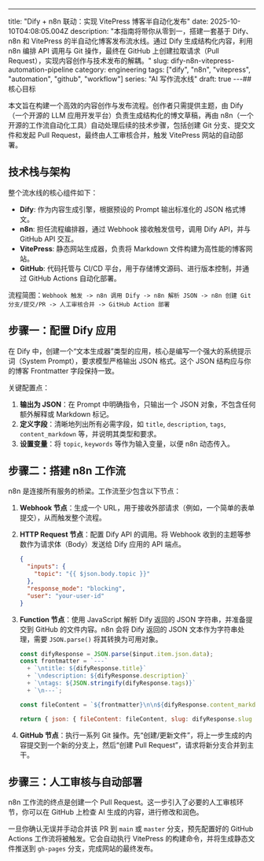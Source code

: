 ---
title: "Dify + n8n 联动：实现 VitePress 博客半自动化发布"
date: 2025-10-10T04:08:05.004Z
description: "本指南将带你从零到一，搭建一套基于 Dify、n8n 和 VitePress 的半自动化博客发布流水线。通过 Dify 生成结构化内容，利用 n8n 编排 API 调用与 Git 操作，最终在 GitHub 上创建拉取请求（Pull Request），实现内容创作与技术发布的解耦。"
slug: dify-n8n-vitepress-automation-pipeline
category: engineering
tags: ["dify", "n8n", "vitepress", "automation", "github", "workflow"]
series: "AI 写作流水线"
draft: true
---## 核心目标

本文旨在构建一个高效的内容创作与发布流程。创作者只需提供主题，由 Dify（一个开源的 LLM 应用开发平台）负责生成结构化的博文草稿，再由 n8n（一个开源的工作流自动化工具）自动处理后续的技术步骤，包括创建 Git 分支、提交文件和发起 Pull Request，最终由人工审核合并，触发 VitePress 网站的自动部署。

## 技术栈与架构

整个流水线的核心组件如下：

- **Dify**: 作为内容生成引擎，根据预设的 Prompt 输出标准化的 JSON 格式博文。
- **n8n**: 担任流程编排器，通过 Webhook 接收触发信号，调用 Dify API，并与 GitHub API 交互。
- **VitePress**: 静态网站生成器，负责将 Markdown 文件构建为高性能的博客网站。
- **GitHub**: 代码托管与 CI/CD 平台，用于存储博文源码、进行版本控制，并通过 GitHub Actions 自动化部署。

流程简图：`Webhook 触发 -> n8n 调用 Dify -> n8n 解析 JSON -> n8n 创建 Git 分支/提交/PR -> 人工审核合并 -> GitHub Action 部署`

## 步骤一：配置 Dify 应用

在 Dify 中，创建一个“文本生成器”类型的应用，核心是编写一个强大的系统提示词（System Prompt），要求模型严格输出 JSON 格式。这个 JSON 结构应与你的博客 Frontmatter 字段保持一致。

关键配置点：
1.  **输出为 JSON**：在 Prompt 中明确指令，只输出一个 JSON 对象，不包含任何额外解释或 Markdown 标记。
2.  **定义字段**：清晰地列出所有必需字段，如 `title`, `description`, `tags`, `content_markdown` 等，并说明其类型和要求。
3.  **设置变量**：将 `topic`, `keywords` 等作为输入变量，以便 n8n 动态传入。

## 步骤二：搭建 n8n 工作流

n8n 是连接所有服务的桥梁。工作流至少包含以下节点：

1.  **Webhook 节点**：生成一个 URL，用于接收外部请求（例如，一个简单的表单提交），从而触发整个流程。

2.  **HTTP Request 节点**：配置 Dify API 的调用。将 Webhook 收到的主题等参数作为请求体（Body）发送给 Dify 应用的 API 端点。

    ```json
    {
      "inputs": {
        "topic": "{{ $json.body.topic }}"
      },
      "response_mode": "blocking",
      "user": "your-user-id"
    }
    ```

3.  **Function 节点**：使用 JavaScript 解析 Dify 返回的 JSON 字符串，并准备提交到 GitHub 的文件内容。n8n 会将 Dify 返回的 JSON 文本作为字符串处理，需要 `JSON.parse()` 将其转换为可用对象。

    ```javascript
    const difyResponse = JSON.parse($input.item.json.data);
    const frontmatter = `---`
      + `\ntitle: ${difyResponse.title}`
      + `\ndescription: ${difyResponse.description}`
      + `\ntags: ${JSON.stringify(difyResponse.tags)}`
      + `\n---`;
    
    const fileContent = `${frontmatter}\n\n${difyResponse.content_markdown}`;
    
    return { json: { fileContent: fileContent, slug: difyResponse.slug } };
    ```

4.  **GitHub 节点**：执行一系列 Git 操作。先“创建/更新文件”，将上一步生成的内容提交到一个新的分支上，然后“创建 Pull Request”，请求将新分支合并到主干。

## 步骤三：人工审核与自动部署

n8n 工作流的终点是创建一个 Pull Request。这一步引入了必要的人工审核环节，你可以在 GitHub 上检查 AI 生成的内容，进行修改和润色。

一旦你确认无误并手动合并该 PR 到 `main` 或 `master` 分支，预先配置好的 GitHub Actions 工作流将被触发。它会自动执行 VitePress 的构建命令，并将生成静态文件推送到 `gh-pages` 分支，完成网站的最终发布。
